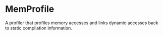 MemProfile
==========

A profiler that profiles memory accesses and links dynamic accesses back to
static compilation information.

